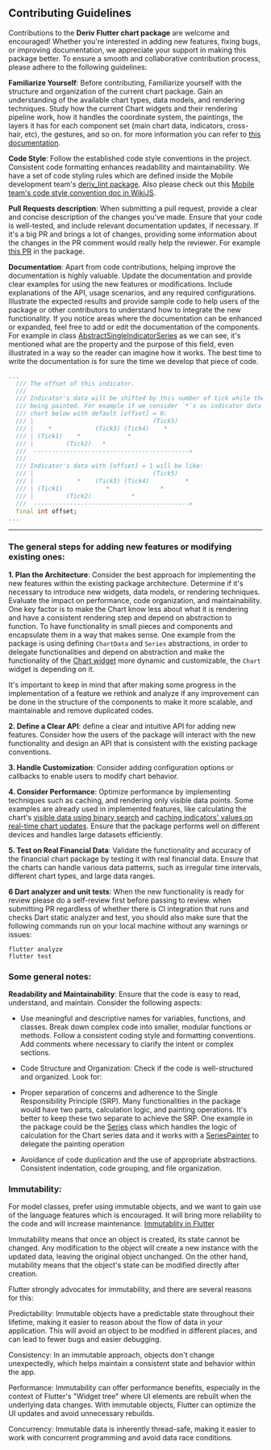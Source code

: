 ## Contributing Guidelines

Contributions to the **Deriv Flutter chart package** are welcome and encouraged! Whether you're interested in adding new features, fixing bugs, or improving documentation, we appreciate your support in making this package better. To ensure a smooth and collaborative contribution process, please adhere to the following guidelines:

**Familiarize Yourself**: Before contributing, Familiarize yourself with the structure and organization of the current chart package. Gain an understanding of the available chart types, data models, and rendering techniques. Study how the current Chart widgets and their rendering pipeline work, how it handles the coordinate system, the paintings, the layers it has for each component set (main chart data, indicators, cross-hair, etc), the gestures, and so on. for more information you can refer to [this documentation](https://github.com/regentmarkets/flutter-chart/blob/dev/docs/how_chart_lib_works.md).

**Code Style**: Follow the established code style conventions in the project. Consistent code formatting enhances readability and maintainability. We have a set of code styling rules which are defined inside the Mobile development team's [deriv_lint package](https://github.com/regentmarkets/flutter-deriv-packages/blob/dev/packages/deriv_lint/lib/analysis_options.yaml). 
Also please check out this [Mobile team's code style convention doc in WikiJS](https://wikijs.deriv.cloud/en/Mobile/code_conventions/flutter_team_coding_conventions).

**Pull Requests description**: When submitting a pull request, provide a clear and concise description of the changes you've made. Ensure that your code is well-tested, and include relevant documentation updates, if necessary. If it's a big PR and brings a lot of changes, providing some information about the changes in the PR comment would really help the reviewer. For example [this PR](https://github.com/regentmarkets/flutter-chart/pull/22#issue-694383974) in the package.

**Documentation**: Apart from code contributions, helping improve the documentation is highly valuable. Update the documentation and provide clear examples for using the new features or modifications. Include explanations of the API, usage scenarios, and any required configurations. Illustrate the expected results and provide sample code to help users of the package or other contributors to understand how to integrate the new functionality. If you notice areas where the documentation can be enhanced or expanded, feel free to add or edit the documentation of the components. 
For example in class [AbstractSingleIndicatorSeries](https://github.com/regentmarkets/flutter-chart/blob/1adc9ef463195a33fc331ef9fd0a45a1ab0cb4a8/lib/src/deriv_chart/chart/data_visualization/chart_series/indicators_series/abstract_single_indicator_series.dart#L60) as we can see, it's mentioned what are the property and the purpose of this field, even illustrated in a way so the reader can imagine how it works. The best time to write the documentation is for sure the time we develop that piece of code.

```Dart
...
  /// The offset of this indicator.
  ///
  /// Indicator's data will be shifted by this number of tick while they are
  /// being painted. For example if we consider `*`s as indicator data on the
  /// chart below with default [offset] = 0:
  /// |                                 (Tick5)
  /// |    *            (Tick3) (Tick4)    *
  /// | (Tick1)    *             *
  /// |         (Tick2)   *
  ///  ------------------------------------------->
  ///
  /// Indicator's data with [offset] = 1 will be like:
  /// |                                 (Tick5)
  /// |            *    (Tick3) (Tick4)          *
  /// | (Tick1)            *              *
  /// |         (Tick2)           *
  ///  ------------------------------------------->
  final int offset;
...
```



_____________
### The general steps for adding new features or modifying existing ones:

**1. Plan the Architecture**: Consider the best approach for implementing the new features within the existing package architecture. Determine if it's necessary to introduce new widgets, data models, or rendering techniques. Evaluate the impact on performance, code organization, and maintainability. One key factor is to make the Chart know less about what it is rendering and have a consistent rendering step and depend on abstraction to function. To have functionality in small pieces and components and encapsulate them in a way that makes sense. One example from the package is using defining `ChartData` and `Series` abstractions, in order to delegate functionalities and depend on abstraction and make the functionality of the [Chart widget](https://github.com/regentmarkets/flutter-chart/blob/1adc9ef463195a33fc331ef9fd0a45a1ab0cb4a8/lib/src/deriv_chart/chart/chart.dart#L39) more dynamic and customizable, the `Chart` widget is depending on it. 

It's important to keep in mind that after making some progress in the implementation of a feature we rethink and analyze if any improvement can be done in the structure of the components to make it more scalable, and maintainable and remove duplicated codes.

**2. Define a Clear API**: define a clear and intuitive API for adding new features. Consider how the users of the package will interact with the new functionality and design an API that is consistent with the existing package conventions.

**3. Handle Customization**: Consider adding configuration options or callbacks to enable users to modify chart behavior.

**4. Consider Performance**: Optimize performance by implementing techniques such as caching, and rendering only visible data points. Some examples are already used in implemented features, like calculating the chart's [visible data using binary search](https://github.com/regentmarkets/flutter-chart/blob/1adc9ef463195a33fc331ef9fd0a45a1ab0cb4a8/lib/src/deriv_chart/chart/data_visualization/chart_series/data_series.dart#L204) and [caching indicators' values on real-time chart updates](https://github.com/regentmarkets/flutter-chart/blob/1adc9ef463195a33fc331ef9fd0a45a1ab0cb4a8/lib/src/deriv_chart/chart/data_visualization/chart_series/indicators_series/abstract_single_indicator_series.dart#L17). 
Ensure that the package performs well on different devices and handles large datasets efficiently. 

**5. Test on Real Financial Data**: Validate the functionality and accuracy of the financial chart package by testing it with real financial data. Ensure that the charts can handle various data patterns, such as irregular time intervals, different chart types, and large data ranges.

**6 Dart analyzer and unit tests**: When the new functionality is ready for review please do a self-review first before passing to review. when submitting PR regardless of whether there is CI integration that runs and checks Dart static analyzer and test, you should also make sure that the following commands run on your local machine without any warnings or issues:

```
flutter analyze
flutter test
```


### Some general notes:

**Readability and Maintainability**: Ensure that the code is easy to read, understand, and maintain. Consider the following aspects:

- Use meaningful and descriptive names for variables, functions, and classes.
Break down complex code into smaller, modular functions or methods.
Follow a consistent coding style and formatting conventions.
Add comments where necessary to clarify the intent or complex sections.

- Code Structure and Organization: Check if the code is well-structured and organized. Look for:

- Proper separation of concerns and adherence to the Single Responsibility Principle (SRP).
Many functionalities in the package would have two parts, calculation logic, and painting operations. It's better to keep these two separate to achieve the SRP. One example in the package could be the [Series](https://github.com/regentmarkets/flutter-chart/blob/1adc9ef463195a33fc331ef9fd0a45a1ab0cb4a8/lib/src/deriv_chart/chart/data_visualization/chart_series/series.dart#L11) class which handles the logic of calculation for the Chart series data and it works with a [SeriesPainter](https://github.com/regentmarkets/flutter-chart/blob/1adc9ef463195a33fc331ef9fd0a45a1ab0cb4a8/lib/src/deriv_chart/chart/data_visualization/chart_series/series_painter.dart#L8) to delegate the painting operation

- Avoidance of code duplication and the use of appropriate abstractions.
Consistent indentation, code grouping, and file organization.

### Immutability:
For model classes, prefer using immutable objects, and we want to gain use of the language features which is encouraged. It will bring more reliability to the code and will increase maintenance. [Immutablity in Flutter](https://dart.academy/immutable-data-patterns-in-dart-and-flutter/#:~:text=There%20are%20a%20number%20of,what%20code%20is%20accessing%20it.)

Immutability means that once an object is created, its state cannot be changed. Any modification to the object will create a new instance with the updated data, leaving the original object unchanged. On the other hand, mutability means that the object's state can be modified directly after creation.

Flutter strongly advocates for immutability, and there are several reasons for this:

Predictability: Immutable objects have a predictable state throughout their lifetime, making it easier to reason about the flow of data in your application. This will avoid an object to be modified in different places, and can lead to fewer bugs and easier debugging.

Consistency: In an immutable approach, objects don't change unexpectedly, which helps maintain a consistent state and behavior within the app.

Performance: Immutability can offer performance benefits, especially in the context of Flutter's "Widget tree" where UI elements are rebuilt when the underlying data changes. With immutable objects, Flutter can optimize the UI updates and avoid unnecessary rebuilds.

Concurrency: Immutable data is inherently thread-safe, making it easier to work with concurrent programming and avoid data race conditions.


